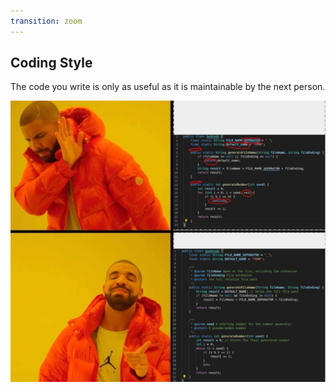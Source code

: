 ```yaml
---
transition: zoom
---
```



## Coding Style

The code you write is only as useful as it is maintainable by the next person.

<!-- Chris Tralie -->
<img src="./images/codestyle.png" />